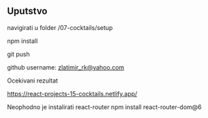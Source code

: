 ## Uputstvo

navigirati u folder /07-cocktails/setup

npm install

git push

github username: zlatimir_rk@yahoo.com

Ocekivani rezultat

https://react-projects-15-cocktails.netlify.app/

Neophodno je instalirati react-router
npm install react-router-dom@6
